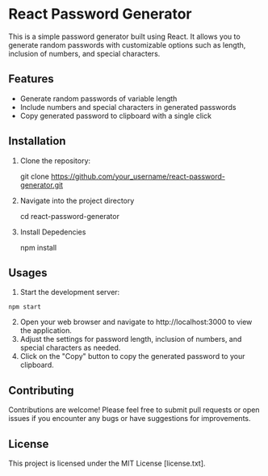 # React Password Generator

This is a simple password generator built using React. It allows you to generate random passwords with customizable options such as length, inclusion of numbers, and special characters.

## Features

- Generate random passwords of variable length
- Include numbers and special characters in generated passwords
- Copy generated password to clipboard with a single click

## Installation

1. Clone the repository:

   git clone https://github.com/your_username/react-password-generator.git
   
2.  Navigate into the project         directory 

    cd react-password-generator
    
3. Install Depedencies 

    npm install
    

## Usages

  1. Start the development server:
  
    npm start
    
  2. Open your web browser and navigate to http://localhost:3000 to view the application.
  3. Adjust the settings for password length, inclusion of numbers, and special characters as needed.
  4. Click on the "Copy" button to copy the generated password to your clipboard.
  
  
## Contributing

Contributions are welcome! Please feel free to submit pull requests or open issues if you encounter any bugs or have suggestions for improvements.

## License

This project is licensed under the MIT License [license.txt].


